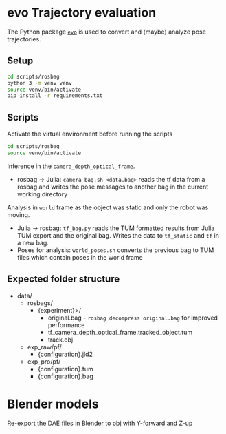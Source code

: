 # evo Trajectory evaluation
The Python package [`evo`](https://github.com/MichaelGrupp/evo/wiki) is used to convert and (maybe) analyze pose trajectories.

## Setup
```sh
cd scripts/rosbag
python 3 -m venv venv
source venv/bin/activate
pip install -r requirements.txt
```

## Scripts
Activate the virtual environment before running the scripts
```sh
cd scripts/rosbag
source venv/bin/activate
```

Inference in the `camera_depth_optical_frame`.
* rosbag -> Julia: `camera_bag.sh <data.bag>` reads the tf data from a rosbag and writes the pose messages to another bag in the current working directory

Analysis in `world` frame as the object was static and only the robot was moving.
* Julia -> rosbag: `tf_bag.py` reads the TUM formatted results from Julia TUM export and the original bag.
  Writes the data to `tf_static` and `tf` in a new bag.
* Poses for analysis: `world_poses.sh` converts the previous bag to TUM files which contain poses in the world frame

## Expected folder structure
* data/
  * rosbags/
    * {experiment}>/
      * original.bag - `rosbag decompress original.bag` for improved performance
      * tf_camera_depth_optical_frame.tracked_object.tum
      * track.obj
  * exp_raw/pf/
    * {configuration}.jld2
  * exp_pro/pf/
    * {configuration}.tum
    * {configuration}.bag

# Blender models
Re-export the DAE files in Blender to obj with Y-forward and Z-up
